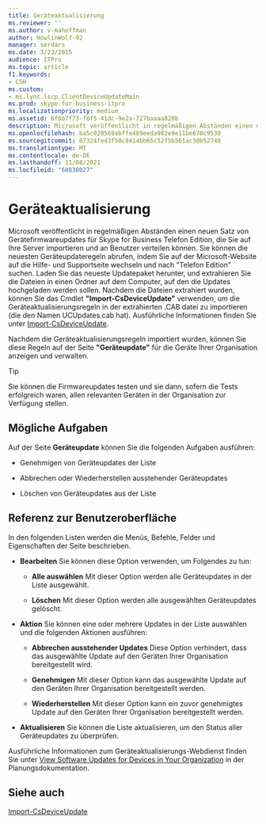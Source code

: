 ```yaml
---
title: Geräteaktualisierung
ms.reviewer: ''
ms.author: v-mahoffman
author: HowlinWolf-92
manager: serdars
ms.date: 3/23/2015
audience: ITPro
ms.topic: article
f1.keywords:
- CSH
ms.custom:
- ms.lync.lscp.ClientDeviceUpdateMain
ms.prod: skype-for-business-itpro
ms.localizationpriority: medium
ms.assetid: 6f6b7f73-f8f5-41dc-9e2a-727baaaa828b
description: Microsoft veröffentlicht in regelmäßigen Abständen einen neuen Satz von Gerätefirmwareupdates für Skype for Business Telefon Edition, die Sie auf Ihre Server importieren und an Benutzer verteilen können. Sie können die neuesten Geräteupdateregeln abrufen, indem Sie auf der Microsoft-Website zur Hilfe- und Supportseite wechseln und nach DerPhone Edition suchen.Laden Sie das neueste Updatepaket herunter, und extrahieren Sie die Dateien in einen Ordner auf dem Computer, auf den die Updates hochgeladen werden sollen. Nachdem die Dateien extrahiert wurden, können Sie das Cmdlet Import-CsDeviceUpdate verwenden, um die Geräteaktualisierungsregeln zu importieren, die in der extrahierten .CAB Datei enthalten sind (die den Namen UCUpdates.cab hat). Ausführliche Informationen finden Sie unter "Import-CsDeviceUpdate".
ms.openlocfilehash: ba5c028569abffe489eeda982e9e11be670c9530
ms.sourcegitcommit: 67324fe43f50c8414bb65c52f5b561ac30b52748
ms.translationtype: MT
ms.contentlocale: de-DE
ms.lasthandoff: 11/08/2021
ms.locfileid: "60838027"
---
```

# <a name="device-update"></a>Geräteaktualisierung

Microsoft veröffentlicht in regelmäßigen Abständen einen neuen Satz von Gerätefirmwareupdates für Skype for Business Telefon Edition, die Sie auf Ihre Server importieren und an Benutzer verteilen können. Sie können die neuesten Geräteupdateregeln abrufen, indem Sie auf der Microsoft-Website auf die Hilfe- und Supportseite wechseln und nach "Telefon Edition" suchen. Laden Sie das neueste Updatepaket herunter, und extrahieren Sie die Dateien in einen Ordner auf dem Computer, auf den die Updates hochgeladen werden sollen. Nachdem die Dateien extrahiert wurden, können Sie das Cmdlet **"Import-CsDeviceUpdate"** verwenden, um die Geräteaktualisierungsregeln in der extrahierten .CAB datei zu importieren (die den Namen UCUpdates.cab hat). Ausführliche Informationen finden Sie unter [Import-CsDeviceUpdate](/powershell/module/skype/import-csdeviceupdate?view=skype-ps).

Nachdem die Geräteaktualisierungsregeln importiert wurden, können Sie diese Regeln auf der Seite **"Geräteupdate"** für die Geräte Ihrer Organisation anzeigen und verwalten.

> [!TIP]
> Sie können die Firmwareupdates testen und sie dann, sofern die Tests erfolgreich waren, allen relevanten Geräten in der Organisation zur Verfügung stellen.

## <a name="tasks-you-can-perform"></a>Mögliche Aufgaben

Auf der Seite **Geräteupdate** können Sie die folgenden Aufgaben ausführen:

- Genehmigen von Geräteupdates der Liste

- Abbrechen oder Wiederherstellen ausstehender Geräteupdates

- Löschen von Geräteupdates aus der Liste

## <a name="ui-reference"></a>Referenz zur Benutzeroberfläche

In den folgenden Listen werden die Menüs, Befehle, Felder und Eigenschaften der Seite beschrieben.

- **Bearbeiten** Sie können diese Option verwenden, um Folgendes zu tun:

  - **Alle auswählen** Mit dieser Option werden alle Geräteupdates in der Liste ausgewählt.

  - **Löschen** Mit dieser Option werden alle ausgewählten Geräteupdates gelöscht.

- **Aktion** Sie können eine oder mehrere Updates in der Liste auswählen und die folgenden Aktionen ausführen:

  - **Abbrechen ausstehender Updates** Diese Option verhindert, dass das ausgewählte Update auf den Geräten Ihrer Organisation bereitgestellt wird.

  - **Genehmigen** Mit dieser Option kann das ausgewählte Update auf den Geräten Ihrer Organisation bereitgestellt werden.

  - **Wiederherstellen** Mit dieser Option kann ein zuvor genehmigtes Update auf den Geräten Ihrer Organisation bereitgestellt werden.

- **Aktualisieren** Sie können die Liste aktualisieren, um den Status aller Geräteupdates zu überprüfen.

Ausführliche Informationen zum Geräteaktualisierungs-Webdienst finden Sie unter [View Software Updates for Devices in Your Organization](/previous-versions/office/lync-server-2013/lync-server-2013-view-software-updates-for-devices-in-your-organization) in der Planungsdokumentation.
## <a name="see-also"></a>Siehe auch

[Import-CsDeviceUpdate](/powershell/module/skype/import-csdeviceupdate?view=skype-ps)
